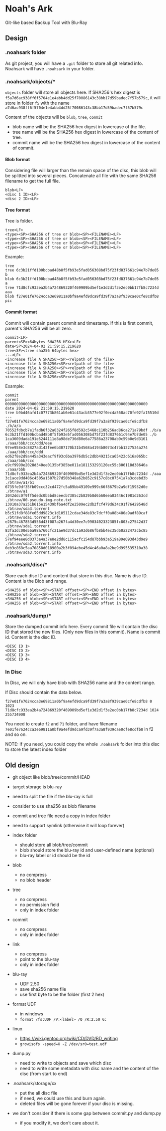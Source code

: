 # Noah's Ark
Git-like based Backup Tool with Blu-Ray

## Design

### .noahsark folder

As git project, you will have a `.git` folder to store all git related info. Noahsark will have `.noahsark` in your folder.

### .noahsark/objects/*

`objects` folder will store all objects here. If SHA256's hex digest is `f5a7d6ac938ff6f5704e1e4abb4dd25f70086143c38bb17d59badec7f57b579c`, it will store in folder `f5` with the name `a7d6ac938ff6f5704e1e4abb4dd25f70086143c38bb17d59badec7f57b579c`

Content of the objects will be `blob`, `tree`, `commit`

- blob name will be the SHA256 hex digest in lowercase of the file.
- tree name will be the SHA256 hex digest in lowercase of the content of tree.
- commit name will be the SHA256 hex digest in lowercase of the content of commit.

#### Blob format

Considering file will larger than the remain space of the disc, this blob will be splitted into several pieces. Concatenate all file with the same SHA256 filename to get the full file. 

```
blob<LF>
<disc 1 ID><LF>
<disc 2 ID><LF>
```

#### Tree format

Tree is folder.

```
tree<LF>
<type><SP><SHA256 of tree or blob><SP><FILENAME><LF>
<type><SP><SHA256 of tree or blob><SP><FILENAME><LF>
<type><SP><SHA256 of tree or blob><SP><FILENAME><LF>
<type><SP><SHA256 of tree or blob><SP><FILENAME><LF>
```

Example:
```
tree
tree 6c3b21ffd100bcbad48b8f5fb93e5fad056308bd75f23fd837661c94e7b7de05 b
blob 6c3b21ffd100bcbad48b8f5fb93e5fad056308bd75f23fd837661c94e7b7de05 a
tree 71d8cfc933ea2b4a724869320f469909bd5ef1e3d2d1f3e2ec0bb17fb8c7234d aaa
blob f27e01fe7624cca3e69811a0bf9a4efd9dca9fd39f7a3a8f939cae0cfe8cdfb8 pic
```

#### Commit format

Commit will contain parent commit and timestamp. If this is first commit, parent's SHA256 will be all zero.

```
commit<LF>
parent<SP><64bytes SHA256 HEX><LF>
date<SP>2024-04-02 21:59:15.219620
tree<SP><tree sha256 64bytes hex>
---<LF>
<increase file A SHA256><SP><relpath of the file>
<increase file A SHA256><SP><relpath of the file>
<increase file A SHA256><SP><relpath of the file>
<increase file A SHA256><SP><relpath of the file>
<increase file A SHA256><SP><relpath of the file>
```

Example:
```
commit
parent 0000000000000000000000000000000000000000000000000000000000000000
date 2024-04-02 21:59:15.219620
tree b9bd46afd1c07773b861ab6e61c43acb3577e92f0ec4a568ac70fe92fa15510d
---
f27e01fe7624cca3e69811a0bf9a4efd9dca9fd39f7a3a8f939cae0cfe8cdfb8 ./b/a/a
70552fdbcb7e1fadb6f32a0324f265f8d592c5468c110b256ad86ca271a79bdf ./b/a
6c3b21ffd100bcbad48b8f5fb93e5fad056308bd75f23fd837661c94e7b7de05 ./b
1ca3609dada191e5244111e8a98de736d80e6a77586a23708ab0c59b0e9d3161 ./aaa/bbb/ccc/ddd/eee
97ee958e3c8827ad143fee6b307170b31b4568a4194b8073c47bb1227534a274 ./aaa/bbb/ccc/ddd
ed62f8e2d9a445a343eacf9f93c6ba3976db5c2dbb49215ca65422c616a065bc ./aaa/bbb/ccc
e9cf9990e2028d340ee0135bf385be011e181153293120ec55c806118d38646a ./aaa/bbb
71d8cfc933ea2b4a724869320f469909bd5ef1e3d2d1f3e2ec0bb17fb8c7234d ./aaa
3c1ace9dd406c4505a1507b27d50b348a62b852c9157c8bc07541a7a3cdebd3b ./btraw/a1/b1
6735fe9df35fb09ccc32cd472fc5a89bb49109e999c66f8679b2a9df15932d0e ./btraw/a1
3042ddc0f9ff5dedc0b5bd8ceecb7385c2b829b8d6b60eea03446c1981d263cd ./btraw/00-pseudo-img-note.txt
13010a37a251b615e15439bf6a4df2e2509ec2db2fcf479d634c91f76429548d ./btraw/sda3.torrent
b5c51fd8f88fe65dd9823c1d105112cdae34de83c7dcff0a08b480a9adf89caf ./btraw/sda1.torrent.info
e2875c467853d556d43f087a267fa4d30ee7c9903402332385fc803c27542d37 ./btraw/sda1.torrent
83fa3dc00e56a98a760cfc21ae9d37dc1a93d686fb8bb4ec35d60a22472cbc85 ./btraw/sda2.torrent
57ef94eee8d0373a4a37e8e2dd8c115acfc154d87bbb93a519a89e093d43d9e9 ./btraw/sda2.torrent.info
0eb3c868c5aa70858d018900a2b3f094ebe45d4c46a0a8a2be9d995535310a38 ./btraw/sda3.torrent.info
```

### .noahsark/disc/*

Store each disc ID and content that store in this disc. Name is disc ID. Content is the Blob and range.

```
<SHA256 of blob><SP><START offset><SP><END offset in bytes>
<SHA256 of blob><SP><START offset><SP><END offset in bytes>
<SHA256 of blob><SP><START offset><SP><END offset in bytes>
<SHA256 of blob><SP><START offset><SP><END offset in bytes>
```

### .noahsark/dump/*

Store the dumped commit info here. Every commit file will contain the disc ID that stored the new files. (Only new files in this commit). Name is commit id. Content is the disc ID.

```
<DISC ID 1>
<DISC ID 2>
<DISC ID 3>
<DISC ID 4>
```

### In Disc

In Disc, we will only have blob with SHA256 name and the content range.

If Disc should contain the data below.
```
f27e01fe7624cca3e69811a0bf9a4efd9dca9fd39f7a3a8f939cae0cfe8cdfb8 0 1023
71d8cfc933ea2b4a724869320f469909bd5ef1e3d2d1f3e2ec0bb17fb8c7234d 1024 255734908
```

You need to create `f2` and `71` folder, and have filename `7e01fe7624cca3e69811a0bf9a4efd9dca9fd39f7a3a8f939cae0cfe8cdfb8` in f2 and so on.

NOTE: If you need, you could copy the whole `.noahsark` folder into this disc to store the latest index folder

## Old design

- git object like blob/tree/commit/HEAD
- target storage is blu-ray
- need to split the file if the blu-ray is full
- consider to use sha256 as blob filename
- commit and tree file need a copy in index folder
- need to support symlink (otherwise it will loop forever)

- index folder
	- should store all blob/tree/commit
	- blob should store the blu-ray id and user-defined name (optional)
	- blu-ray label or id should be the id

- blob
	- no compress
	- no blob header
- tree
	- no compress
	- no permission field
	- only in index folder
- commit
	- no compress
	- only in index folder
- link
	- no compress
	- point to the blu-ray
	- only in index folder

- blu-ray
	- UDF 2.50
	- save sha256 name file
	- use first byte to be the folder (first 2 hex)

- format UDF
	- in windows
	- `format /fs:UDF /V:<label> /Q /R:2.50 G:`

- linux
	- https://wiki.gentoo.org/wiki/CD/DVD/BD_writing
	- `growisofs -speed=X -Z /dev/sr0=test.udf`

- dump.py
	- need to write to objects and save which disc
	- need to write some metadata with disc name and the content of the disc (from start to end)

- .noahsark/storage/xx
	- put the all disc file
	- if need, we could use this and burn again.
	- deleted files will be gone forever if your disc is missing.

- we don't consider if there is some gap between commit.py and dump.py
	- if you modify it, we don't care about it.
